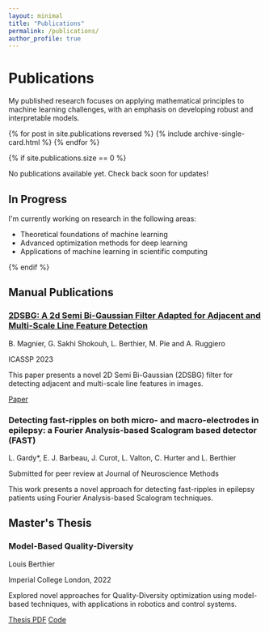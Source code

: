 ```yaml
---
layout: minimal
title: "Publications"
permalink: /publications/
author_profile: true
---
```


# Publications

My published research focuses on applying mathematical principles to machine learning challenges, with an emphasis on developing robust and interpretable models.

<div class="pub-grid">
  {% for post in site.publications reversed %}
    {% include archive-single-card.html %}
  {% endfor %}
</div>

{% if site.publications.size == 0 %}
<div class="empty-message">
  <p>No publications available yet. Check back soon for updates!</p>
  
  <h2>In Progress</h2>
  <p>I'm currently working on research in the following areas:</p>
  <ul>
    <li>Theoretical foundations of machine learning</li>
    <li>Advanced optimization methods for deep learning</li>
    <li>Applications of machine learning in scientific computing</li>
  </ul>
</div>
{% endif %}

## Manual Publications

<div class="pub-grid">
  <div class="pub-card">
    <h3 class="pub-card-title"><a href="https://ieeexplore.ieee.org/abstract/document/10095570">2DSBG: A 2d Semi Bi-Gaussian Filter Adapted for Adjacent and Multi-Scale Line Feature Detection</a></h3>
    <p class="pub-card-authors">B. Magnier, G. Sakhi Shokouh, L. Berthier, M. Pie and A. Ruggiero</p>
    <p class="pub-card-journal">ICASSP 2023</p>
    <p>This paper presents a novel 2D Semi Bi-Gaussian (2DSBG) filter for detecting adjacent and multi-scale line features in images.</p>
    <div class="pub-card-links">
      <a href="https://ieeexplore.ieee.org/abstract/document/10095570" class="btn btn-sm">Paper</a>
    </div>
  </div>
  
  <div class="pub-card">
    <h3 class="pub-card-title">Detecting fast-ripples on both micro- and macro-electrodes in epilepsy: a Fourier Analysis-based Scalogram based detector (FAST)</h3>
    <p class="pub-card-authors">L. Gardy*, E. J. Barbeau, J. Curot, L. Valton, C. Hurter and L. Berthier</p>
    <p class="pub-card-journal">Submitted for peer review at Journal of Neuroscience Methods</p>
    <p>This work presents a novel approach for detecting fast-ripples in epilepsy patients using Fourier Analysis-based Scalogram techniques.</p>
  </div>
</div>

## Master's Thesis

<div class="pub-grid">
  <div class="pub-card">
    <h3 class="pub-card-title">Model-Based Quality-Diversity</h3>
    <p class="pub-card-authors">Louis Berthier</p>
    <p class="pub-card-journal">Imperial College London, 2022</p>
    <p>Explored novel approaches for Quality-Diversity optimization using model-based techniques, with applications in robotics and control systems.</p>
    <div class="pub-card-links">
      <a href="/files/pdf/IRP_LouisBERTHIER.pdf" class="btn btn-sm">Thesis PDF</a>
      <a href="https://github.com/LouisTier/Model-Based_Quality-Diversity" class="btn btn-sm">Code</a>
    </div>
  </div>
</div>
